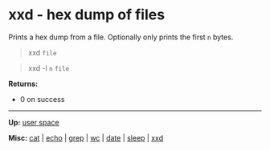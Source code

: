 # xxd - hex dump of files

Prints a hex dump from a file. Optionally only prints the first `n` bytes.

> xxd `file` 

> xxd -l `n` `file`

**Returns:**
- 0 on success

---
**Up:** [user space](../userspace.md)

**Misc:** [cat](cat.md) | [echo](echo.md) | [grep](grep.md) | [wc](wc.md) | [date](date.md) | [sleep](sleep.md) | [xxd](xxd.md)
